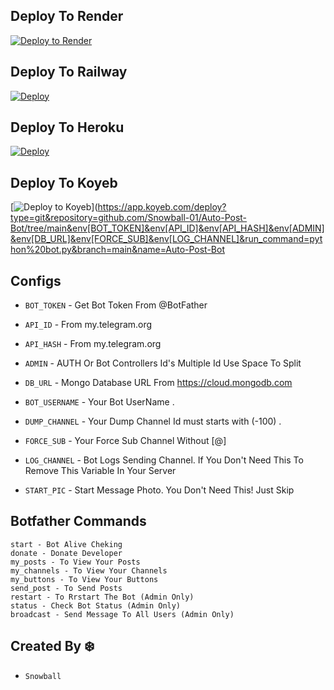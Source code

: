## Deploy To Render

[![Deploy to Render](https://render.com/images/deploy-to-render-button.svg)](https://render.com/deploy?repo=https://github.com/Snowball-01/Auto-Post-Bot)

## Deploy To Railway 

<a href="https://graph.org/file/fabd75cd5043d2cfdc13d.jpg"><img src="https://railway.app/button.svg" alt="Deploy"></a>

## Deploy To Heroku 

<a href="https://heroku.com/deploy?template=https://github.com/Snowball-01/Auto-Post-Bot"><img src="https://www.herokucdn.com/deploy/button.svg" alt="Deploy"></a>

## Deploy To Koyeb
[![Deploy to Koyeb](https://www.koyeb.com/static/images/deploy/button.svg)](https://app.koyeb.com/deploy?type=git&repository=github.com/Snowball-01/Auto-Post-Bot/tree/main&env[BOT_TOKEN]&env[API_ID]&env[API_HASH]&env[ADMIN]&env[DB_URL]&env[FORCE_SUB]&env[LOG_CHANNEL]&run_command=python%20bot.py&branch=main&name=Auto-Post-Bot


## Configs

- `BOT_TOKEN` - Get Bot Token From @BotFather

- `API_ID` - From my.telegram.org

- `API_HASH` - From my.telegram.org

- `ADMIN` - AUTH Or Bot Controllers Id's Multiple Id Use Space To Split

- `DB_URL` - Mongo Database URL From https://cloud.mongodb.com

- `BOT_USERNAME` - Your Bot UserName .

- `DUMP_CHANNEL` - Your Dump Channel Id must starts with (-100) .

- `FORCE_SUB` - Your Force Sub Channel Without [@]

- `LOG_CHANNEL` - Bot Logs Sending Channel. If You Don't Need This To Remove This Variable In Your Server

- `START_PIC` - Start Message Photo. You Don't Need This! Just Skip

## Botfather Commands

```
start - Bot Alive Cheking
donate - Donate Developer
my_posts - To View Your Posts
my_channels - To View Your Channels
my_buttons - To View Your Buttons
send_post - To Send Posts
restart - To Rrstart The Bot (Admin Only)
status - Check Bot Status (Admin Only)
broadcast - Send Message To All Users (Admin Only)
```


## Created By ❄️

- `Snowball`
